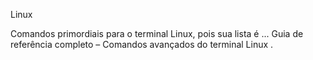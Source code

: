 Linux

Comandos primordiais para o terminal Linux, pois sua lista é ... Guia de referência completo – Comandos avançados do terminal Linux .
